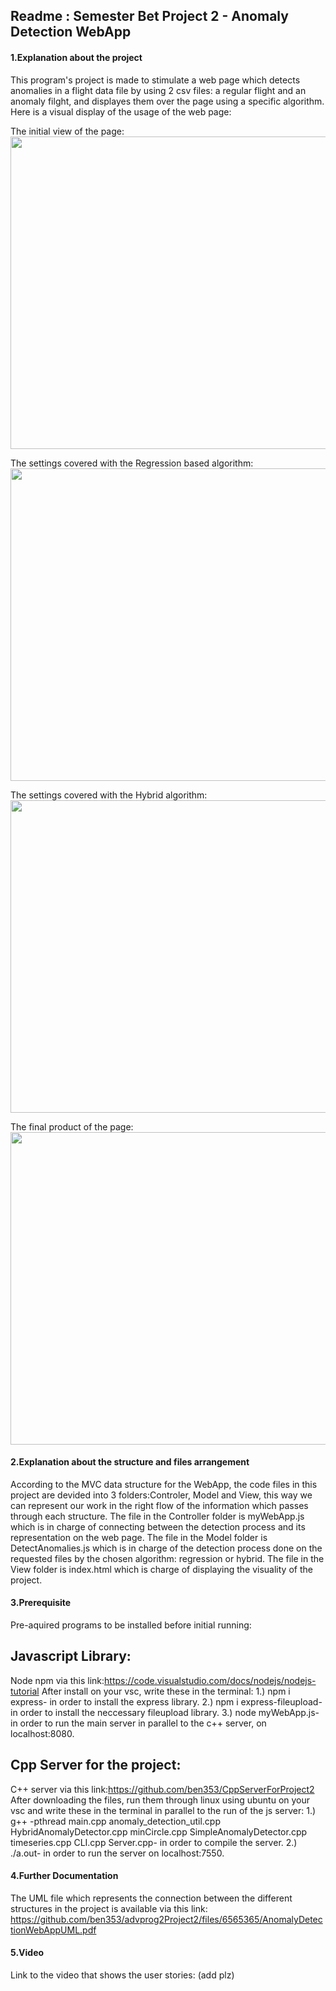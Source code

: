 ## Readme : Semester Bet Project 2 - Anomaly Detection WebApp

#### 1.Explanation about the project
This program's project is made to stimulate a web page which detects anomalies in a flight data file by using 2 csv files: a regular flight and an anomaly filght, and displayes them over the page using a specific algorithm.
Here is a visual display of the usage of the web page:

The initial view of the page: 
<img src="https://user-images.githubusercontent.com/59266362/120078640-0f1d6700-c0b9-11eb-9f57-79e3fbb05d92.png" width="3000" height="500">

The settings covered with the Regression based algorithm:
<img src="https://user-images.githubusercontent.com/59266362/120078750-ae425e80-c0b9-11eb-82f1-49e376dd1a6e.png" width="3000" height="500">

The settings covered with the Hybrid algorithm:
<img src="https://user-images.githubusercontent.com/59266362/120078826-f6fa1780-c0b9-11eb-8997-e66e8ae148cd.png" width="3000" height="500">

The final product of the page:
<img src="https://user-images.githubusercontent.com/59266362/120078860-16914000-c0ba-11eb-8d93-13fa4cff0f8f.png" width="3000" height="500">


#### 2.Explanation about the structure and files arrangement
According to the MVC data structure for the WebApp, the code files in this project are devided into 3 folders:Controler, Model and View, this way we can represent our work in the right flow of the information which passes through each structure.
The file in the Controller folder is myWebApp.js which is in charge of connecting between the detection process and its representation on the web page.
The file in the Model folder is DetectAnomalies.js which is in charge of the detection process done on the requested files by the chosen algorithm: regression or hybrid.
The file in the View folder is index.html which is charge of displaying the visuality of the project.

#### 3.Prerequisite
Pre-aquired programs to be installed before initial running:

## Javascript Library:
Node npm via this link:https://code.visualstudio.com/docs/nodejs/nodejs-tutorial
After install on your vsc, write these in the terminal:
1.) npm i express- in order to install the express library.
2.) npm i express-fileupload- in order to install the neccessary fileupload library.
3.) node myWebApp.js- in order to run the main server in parallel to the c++ server, on localhost:8080.

## Cpp Server for the project:
C++ server via this link:https://github.com/ben353/CppServerForProject2
After downloading the files, run them through linux using ubuntu on your vsc and write these in the terminal in parallel to the run of the js server:
1.) g++ -pthread main.cpp anomaly_detection_util.cpp HybridAnomalyDetector.cpp minCircle.cpp SimpleAnomalyDetector.cpp timeseries.cpp CLI.cpp Server.cpp- in order to compile the server.
2.) ./a.out- in order to run the server on localhost:7550. 

#### 4.Further Documentation
The UML file which represents the connection between the different structures in the project is available via this link: 
https://github.com/ben353/advprog2Project2/files/6565365/AnomalyDetectionWebAppUML.pdf


#### 5.Video 
Link to the video that shows the user stories: (add plz)
